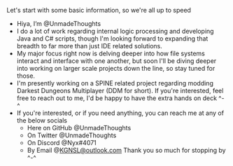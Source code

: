 Let's start with some basic information, so we're all up to speed
- Hiya, I’m @UnmadeThoughts
- I do a lot of work regarding internal logic processing and developing Java and C# scripts, though I'm looking forward to expanding that breadth to far more 
    than just IDE related solutions.
- My major focus right now is delving deeper into how file systems interact and interface with one another, but soon I'll be diving deeper into working on larger scale
    projects down the line, so stay tuned for those.
- I'm presently working on a SPINE related project regarding modding Darkest Dungeons Multiplayer (DDM for short). If you're interested, feel free to reach out to me,
    I'd be happy to have the extra hands on deck ^-^
- If you're interested, or if you need anything, you can reach me at any of the below socials
    - Here on GitHub @UnmadeThoughts
    - On Twitter @UnmadeThoughts
    - On Discord @Nyx#4071
    - By Email @KGNSL@outlook.com
Thank you so much for stopping by ^-^
<!---
UnmadeThoughts/UnmadeThoughts is a ✨ special ✨ repository because its `README.md` (this file) appears on your GitHub profile.
You can click the Preview link to take a look at your changes.
--->
